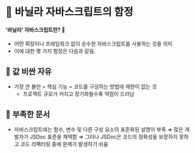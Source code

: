 # 🎁 바닐라 자바스크립트의 함정

#### '바닐라' 자바스크립트란? 👀

- 어떤 확장이나 프레임워크 없이 순수한 자바스크립트를 사용하는 것을 의미
- 이에 대한 몇 가지 함정은 다음과 같음.

## 📍 값 비싼 자유

- 가장 큰 불만 = 핵심 기능 = 코드를 구성하는 방법에 제한이 없는 것
  - 프로젝트 규모가 커지고 장기화될수록 약점이 드러남

## 📍 부족한 문서

- 자바스크립트에는 함수, 변수 및 다른 구성 요소의 표준화된 설명이 부족
  ⇒ 많은 개발자가 JSDoc 표준을 채택함
  ⇒ 그러나 JSDoc은 코드의 정확성을 보장하지 못하고 코드 리팩터링 중에 문제가 발생하기 쉬움
